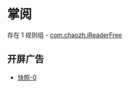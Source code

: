 # 掌阅

存在 1 规则组 - [com.chaozh.iReaderFree](/src/apps/com.chaozh.iReaderFree.ts)

## 开屏广告

- [快照-0](https://i.gkd.li/import/12872346)
